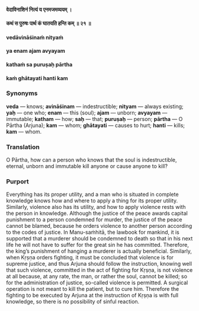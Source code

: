 #### वेदाविनाशिनं नित्यं य एनमजमव्ययम् ।
#### कथं स पुरुषः पार्थ कं घातयति हन्ति कम् ॥ २१ ॥

#### vedāvināśinaṁ nityaṁ
#### ya enam ajam avyayam
#### kathaṁ sa puruṣaḥ pārtha
#### kaṁ ghātayati hanti kam

### Synonyms

**veda** — knows; **avināśinam** — indestructible; **nityam** — always existing; **yaḥ** — one who; **enam** — this (soul); **ajam** — unborn; **avyayam** — immutable; **katham** — how; **saḥ** — that; **puruṣaḥ** — person; **pārtha** — O Pārtha (Arjuna); **kam** — whom; **ghātayati** — causes to hurt; **hanti** — kills; **kam** — whom.

### Translation

O Pārtha, how can a person who knows that the soul is indestructible, eternal, unborn and immutable kill anyone or cause anyone to kill?

### Purport

Everything has its proper utility, and a man who is situated in complete knowledge knows how and where to apply a thing for its proper utility. Similarly, violence also has its utility, and how to apply violence rests with the person in knowledge. Although the justice of the peace awards capital punishment to a person condemned for murder, the justice of the peace cannot be blamed, because he orders violence to another person according to the codes of justice. In Manu-saṁhitā, the lawbook for mankind, it is supported that a murderer should be condemned to death so that in his next life he will not have to suffer for the great sin he has committed. Therefore, the king’s punishment of hanging a murderer is actually beneficial. Similarly, when Kṛṣṇa orders fighting, it must be concluded that violence is for supreme justice, and thus Arjuna should follow the instruction, knowing well that such violence, committed in the act of fighting for Kṛṣṇa, is not violence at all because, at any rate, the man, or rather the soul, cannot be killed; so for the administration of justice, so-called violence is permitted. A surgical operation is not meant to kill the patient, but to cure him. Therefore the fighting to be executed by Arjuna at the instruction of Kṛṣṇa is with full knowledge, so there is no possibility of sinful reaction.